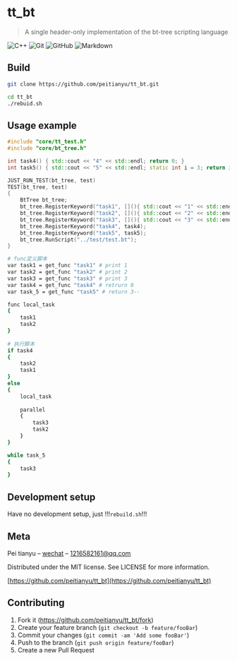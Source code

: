 # tt_bt
> A single header-only implementation of the bt-tree scripting language

![C++](https://img.shields.io/badge/-C++-333333?style=flat&logo=c%2B%2B&logoColor=00599C)
![Git](https://img.shields.io/badge/-Git-333333?style=flat&logo=git)
![GitHub](https://img.shields.io/badge/-GitHub-333333?style=flat&logo=github)
![Markdown](https://img.shields.io/badge/-Markdown-333333?style=flat&logo=markdown)

## Build

```sh
git clone https://github.com/peitianyu/tt_bt.git

cd tt_bt
./rebuid.sh
```

## Usage example

```c++
#include "core/tt_test.h"
#include "core/bt_tree.h"

int task4() { std::cout << "4" << std::endl; return 0; }
int task5() { std::cout << "5" << std::endl; static int i = 3; return i--; }

JUST_RUN_TEST(bt_tree, test)
TEST(bt_tree, test)
{
    BtTree bt_tree;
    bt_tree.RegisterKeyword("task1", [](){ std::cout << "1" << std::endl; return 1; });
    bt_tree.RegisterKeyword("task2", [](){ std::cout << "2" << std::endl; return 1; });
    bt_tree.RegisterKeyword("task3", [](){ std::cout << "3" << std::endl; return 1; });
    bt_tree.RegisterKeyword("task4", task4);
    bt_tree.RegisterKeyword("task5", task5);
    bt_tree.RunScript("../test/test.bt");
}
```
```sh
# func定义脚本
var task1 = get_func "task1" # print 1
var task2 = get_func "task2" # print 2
var task3 = get_func "task3" # print 3
var task4 = get_func "task4" # retrurn 0
var task_5 = get_func "task5" # return 3--

func local_task
{
    task1
    task2
}
    
# 执行脚本
if task4
{
    task2
    task1
}
else 
{
    local_task
    
    parallel 
    {
        task3
        task2
    }
}

while task_5
{
    task3
}
```

## Development setup

Have no development setup, just !!!`rebuild.sh`!!!

## Meta

Pei tianyu – [wechat](pty2182) – 1216582161@qq.com

Distributed under the MIT license. See LICENSE for more information.

[https://github.com/peitianyu/tt_bt](https://github.com/peitianyu/tt_bt)

## Contributing

1. Fork it (<https://github.com/peitianyu/tt_bt/fork>)
2. Create your feature branch (`git checkout -b feature/fooBar`)
3. Commit your changes (`git commit -am 'Add some fooBar'`)
4. Push to the branch (`git push origin feature/fooBar`)
5. Create a new Pull Request
